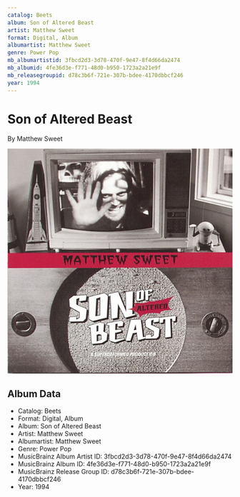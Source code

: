 ```yaml
---
catalog: Beets
album: Son of Altered Beast
artist: Matthew Sweet
format: Digital, Album
albumartist: Matthew Sweet
genre: Power Pop
mb_albumartistid: 3fbcd2d3-3d78-470f-9e47-8f4d66da2474
mb_albumid: 4fe36d3e-f771-48d0-b950-1723a2a21e9f
mb_releasegroupid: d78c3b6f-721e-307b-bdee-4170dbbcf246
year: 1994
---
```


# Son of Altered Beast

By Matthew Sweet

![](../../assets/beetscovers/Matthew_Sweet-Son_of_Altered_Beast.jpg)

## Album Data

- Catalog: Beets
- Format: Digital, Album
- Album: Son of Altered Beast
- Artist: Matthew Sweet
- Albumartist: Matthew Sweet
- Genre: Power Pop
- MusicBrainz Album Artist ID: 3fbcd2d3-3d78-470f-9e47-8f4d66da2474
- MusicBrainz Album ID: 4fe36d3e-f771-48d0-b950-1723a2a21e9f
- MusicBrainz Release Group ID: d78c3b6f-721e-307b-bdee-4170dbbcf246
- Year: 1994

